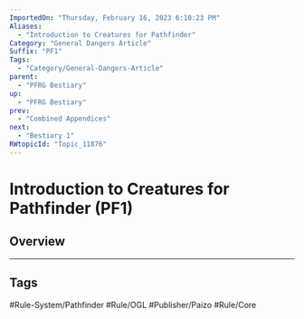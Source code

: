 ```yaml
---
ImportedOn: "Thursday, February 16, 2023 6:10:23 PM"
Aliases:
  - "Introduction to Creatures for Pathfinder"
Category: "General Dangers Article"
Suffix: "PF1"
Tags:
  - "Category/General-Dangers-Article"
parent:
  - "PFRG Bestiary"
up:
  - "PFRG Bestiary"
prev:
  - "Combined Appendices"
next:
  - "Bestiary 1"
RWtopicId: "Topic_11876"
---
```

# Introduction to Creatures for Pathfinder (PF1)
## Overview

---
## Tags
#Rule-System/Pathfinder #Rule/OGL #Publisher/Paizo #Rule/Core

